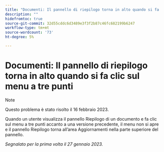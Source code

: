 ```yaml
---
title: "Documenti: Il pannello di riepilogo torna in alto quando si fa clic su menu a tre punti"
description: ""
hidefromtoc: true
source-git-commit: 32d55cddc6d3489e3f3f2b87c46fc682199b6247
workflow-type: tm+mt
source-wordcount: '73'
ht-degree: 5%

---
```



# Documenti: Il pannello di riepilogo torna in alto quando si fa clic sul menu a tre punti

>[!NOTE]
>
>Questo problema è stato risolto il 16 febbraio 2023.

Quando un utente visualizza il pannello Riepilogo di un documento e fa clic sul menu a tre punti accanto a una versione precedente, il menu non si apre e il pannello Riepilogo torna all’area Aggiornamenti nella parte superiore del pannello.

_Segnalato per la prima volta il 27 gennaio 2023._

